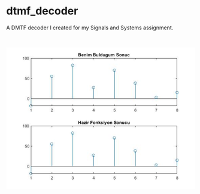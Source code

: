 # dtmf_decoder
A DMTF decoder I created for my Signals and Systems assignment.

<br>

![image was not loaded](./result.jpg)
